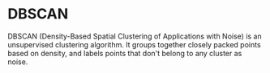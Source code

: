 # DBSCAN
DBSCAN (Density-Based Spatial Clustering of Applications with Noise) is an unsupervised clustering algorithm. It groups together closely packed points based on density, and labels points that don't belong to any cluster as noise.
